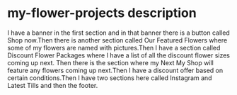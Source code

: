 # my-flower-projects description


I have a banner in the first section and in that banner there is a button called Shop now.Then there is another section called Our Featured Flowers where some of my flowers are named with pictures.Then I have a section called Discount Flower Packages where I have a list of all the discount flower sizes coming up next.
Then there is the section where my Next My Shop will feature any flowers coming up next.Then I have a discount offer based on certain conditions.Then I have two sections here called Instagram and Latest Tills and then the footer.
